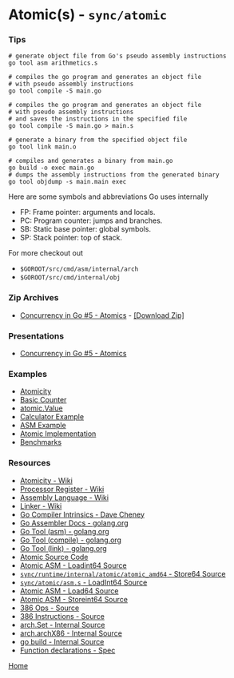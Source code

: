 # Atomic(s) - `sync/atomic`

### Tips

```shell script
# generate object file from Go's pseudo assembly instructions
go tool asm arithmetics.s

# compiles the go program and generates an object file
# with pseudo assembly instructions
go tool compile -S main.go

# compiles the go program and generates an object file
# with pseudo assembly instructions
# and saves the instructions in the specified file
go tool compile -S main.go > main.s

# generate a binary from the specified object file
go tool link main.o

# compiles and generates a binary from main.go
go build -o exec main.go
# dumps the assembly instructions from the generated binary
go tool objdump -s main.main exec
```

Here are some symbols and abbreviations Go uses internally

- FP: Frame pointer: arguments and locals.
- PC: Program counter: jumps and branches.
- SB: Static base pointer: global symbols.
- SP: Stack pointer: top of stack.

For more checkout out

- `$GOROOT/src/cmd/asm/internal/arch`
- `$GOROOT/src/cmd/internal/obj`

### Zip Archives

- [Concurrency in Go #5 - Atomics](https://youtu.be/srb6fbioEY4) - [[Download Zip]](https://github.com/golang-basics/concurrency/raw/master/archives/concurrency-5.tar.gz)

### Presentations

- [Concurrency in Go #5 - Atomics](https://github.com/golang-basics/concurrency/raw/master/presentations/5_atomics)

### Examples

- [Atomicity](https://github.com/golang-basics/concurrency/blob/master/atomics/atomicity/main.go)
- [Basic Counter](https://github.com/golang-basics/concurrency/blob/master/atomics/basic/main.go)
- [atomic.Value](https://github.com/golang-basics/concurrency/blob/master/atomics/value/main.go)
- [Calculator Example](https://github.com/golang-basics/concurrency/blob/master/atomics/calculator/main.go)
- [ASM Example](https://github.com/golang-basics/concurrency/blob/master/atomics/asm/main.go)
- [Atomic Implementation](https://github.com/golang-basics/concurrency/blob/master/atomics/atomic-implementation/main.go)
- [Benchmarks](https://github.com/golang-basics/concurrency/blob/master/atomics/benchmarks/number_vs_value_test.go)

### Resources

- [Atomicity - Wiki](https://en.wikipedia.org/wiki/Linearizability#Atomic)
- [Processor Register - Wiki](https://en.wikipedia.org/wiki/Processor_register)
- [Assembly Language - Wiki](https://en.wikipedia.org/wiki/Assembly_language)
- [Linker - Wiki](https://en.wikipedia.org/wiki/Linker_(computing))
- [Go Compiler Intrinsics - Dave Cheney](https://dave.cheney.net/2019/08/20/go-compiler-intrinsics)
- [Go Assembler Docs - golang.org](https://golang.org/doc/asm)
- [Go Tool (asm) - golang.org](https://golang.org/cmd/asm/)
- [Go Tool (compile) - golang.org](https://golang.org/cmd/compile/)
- [Go Tool (link) - golang.org](https://golang.org/cmd/link/)
- [Atomic Source Code](https://github.com/golang/go/blob/master/src/runtime/internal/atomic/atomic_amd64.go#L28)
- [Atomic ASM - Loadint64 Source](https://github.com/golang/go/blob/master/src/runtime/internal/atomic/atomic_amd64.s#L19)
- [`sync/runtime/internal/atomic/atomic_amd64` - Store64 Source](https://github.com/golang/go/blob/master/src/runtime/internal/atomic/atomic_amd64.s#L171)
- [`sync/atomic/asm.s` - LoadInt64 Source](https://github.com/golang/go/blob/master/src/sync/atomic/asm.s#L61)
- [Atomic ASM - Load64 Source](https://github.com/golang/go/blob/master/src/runtime/internal/atomic/atomic_386.s#L220)
- [Atomic ASM - Storeint64 Source](https://github.com/golang/go/blob/master/src/runtime/internal/atomic/atomic_amd64.s#L180)
- [386 Ops - Source](https://github.com/golang/go/blob/master/src/cmd/compile/internal/ssa/gen/386Ops.go#L30)
- [386 Instructions - Source](https://github.com/golang/go/blob/release-branch.go1.5/src/cmd/internal/obj/x86/anames.go#L8)
- [arch.Set - Internal Source](https://github.com/golang/go/blob/master/src/cmd/asm/internal/arch/arch.go#L53)
- [arch.archX86 - Internal Source](https://github.com/golang/go/blob/master/src/cmd/asm/internal/arch/arch.go#L102)
- [go build - Internal Source](https://github.com/golang/go/blob/master/src/cmd/go/internal/work/build.go#L366)
- [Function declarations - Spec](https://golang.org/ref/spec#Function_declarations)

[Home](https://github.com/golang-basics/concurrency)
